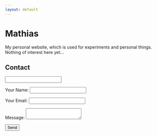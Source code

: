 ```yaml
---
layout: default
---
```

# Mathias
My personal website, which is used for experiments and personal things. Nothing of interest here yet...

## Contact
<form name="contact" netlify-honeypot="bot-field" action="success" netlify>
    <p class="hidden">
        <label><input name="bot-field"></label>
    </p>
    <p>
        <label>Your Name: <input type="text" name="name"></label>   
    </p>
    <p>
        <label>Your Email: <input type="email" name="email"></label>
    </p>
    <p>
        <label>Message: <textarea name="message"></textarea></label>
    </p>
    <p>
        <button type="submit">Send</button>
    </p>
</form>
